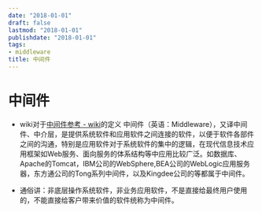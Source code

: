 ```yaml
---
date: "2018-01-01"
draft: false
lastmod: "2018-01-01"
publishdate: "2018-01-01"
tags:
- middleware
title: 中间件
---
```

# 中间件

* wiki对于[中间件参考 - wiki](https://zh.wikipedia.org/wiki/%E4%B8%AD%E9%97%B4%E4%BB%B6)的定义
中间件（英语：Middleware），又译中间件、中介层，是提供系统软件和应用软件之间连接的软件，以便于软件各部件之间的沟通，特别是应用软件对于系统软件的集中的逻辑，在现代信息技术应用框架如Web服务、面向服务的体系结构等中应用比较广泛。如数据库、Apache的Tomcat，IBM公司的WebSphere,BEA公司的WebLogic应用服务器，东方通公司的Tong系列中间件，以及Kingdee公司的等都属于中间件。

* 通俗讲：非底层操作系统软件，非业务应用软件，不是直接给最终用户使用的，不能直接给客户带来价值的软件统称为中间件。